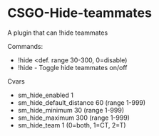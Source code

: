 # CSGO-Hide-teammates
A plugin that can !hide teammates

Commands:
  - !hide <def. range 30-300, 0=disable) 
  - !hide - Toggle hide teammates on/off
 
Cvars
  - sm_hide_enabled 1
  - sm_hide_default_distance 60 (range 1-999)
  - sm_hide_minimum 30 (range 1-999)
  - sm_hide_maximum 300 (range 1-999)
  - sm_hide_team 1 (0=both, 1=CT, 2=T)
